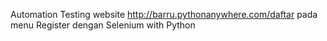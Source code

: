 
Automation Testing website http://barru.pythonanywhere.com/daftar pada menu Register dengan Selenium with Python
